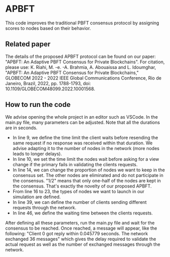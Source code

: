 # APBFT
This code improves the traditional PBFT consensus protocol by assigning scores to nodes based on their behavior.
## Related paper
The details of the proposed APBFT protocol can be found on our paper: "APBFT: An Adaptive PBFT Consensus for Private Blockchains".
For citation, please use: 
K. Riahi, M. -e. -A. Brahmia, A. Abouaissa and L. Idoumghar, "APBFT: An Adaptive PBFT Consensus for Private Blockchains," GLOBECOM 2022 - 2022 IEEE Global Communications Conference, Rio de Janeiro, Brazil, 2022, pp. 1788-1793, doi: 10.1109/GLOBECOM48099.2022.10001568.
## How to run the code
We advise opening the whole project in an editor such as VSCode.
In the main.py file, many parameters can be adjusted. Note that all the durations are in seconds.
- In line 9, we define the time limit the client waits before resending the same request if no response was received within that duration. We advise adapting it to the number of nodes in the network (more nodes leads to longer delays).
- In line 10, we set the time limit the nodes wait before asking for a view change if the primary fails in validating the clients requests.
- In line 14, we can change the proportion of nodes we want to keep in the consensus set. The other nodes are eliminated and do not participate in the consensus. "1/2" means that only one-half of the nodes are kept in the consensus. That's exactly the novelty of our proposed APBFT.
- From line 16 to 23, the types of nodes we want to launch in our simulation are defined.
- In line 39, we can define the number of clients sending different requests through the network.
- In line 46, we define the waiting time between the clients requests.

After defining all these parameters, run the main.py file and wait for the consensus to be reached. Once reached, a message will appear, like the following: "Client 0 got reply within 0.045779 seconds. The network exchanged 36 messages" which gives the delay required to validate the actual request as well as the number of exchanged messages through the network.

